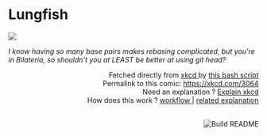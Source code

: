 # <b>Lungfish</b>

[![](https://imgs.xkcd.com/comics/lungfish.png)](https://xkcd.com/3064)

<i>I know having so many base pairs makes rebasing complicated, but you&#39;re in Bilateria, so shouldn&#39;t you at LEAST be better at using git head?</i>

<div align="right">
  Fetched directly from
  <a href="https://xkcd.com">
    xkcd
  </a>
  by
  <a href="https://github.com/Vanille-N/Vanille-N/blob/master/fetch">
    this bash script
  </a>
</div>
<div align="right">
  Permalink to this comic:
  <a href="https://xkcd.com/3064">
    https://xkcd.com/3064
  </a>
</div>
<div align="right">
  Need an explanation ?
  <a href="https://www.explainxkcd.com/wiki/index.php/3064">
    Explain xkcd
  </a>
</div>
<div align="right">
  How does this work ?
  <a href="https://github.com/Vanille-N/Vanille-N/blob/master/.github/workflows/build.yml">
    workflow
  </a>
  |
  <a href="https://simonwillison.net/2020/Jul/10/self-updating-profile-readme/">
    related explanation
  </a>
</div><br>

<a href="https://github.com/Vanille-N/Vanille-N/actions"><img src="https://github.com/Vanille-N/Vanille-N/workflows/Build%20README/badge.svg" align="right" alt="Build README"></a>

